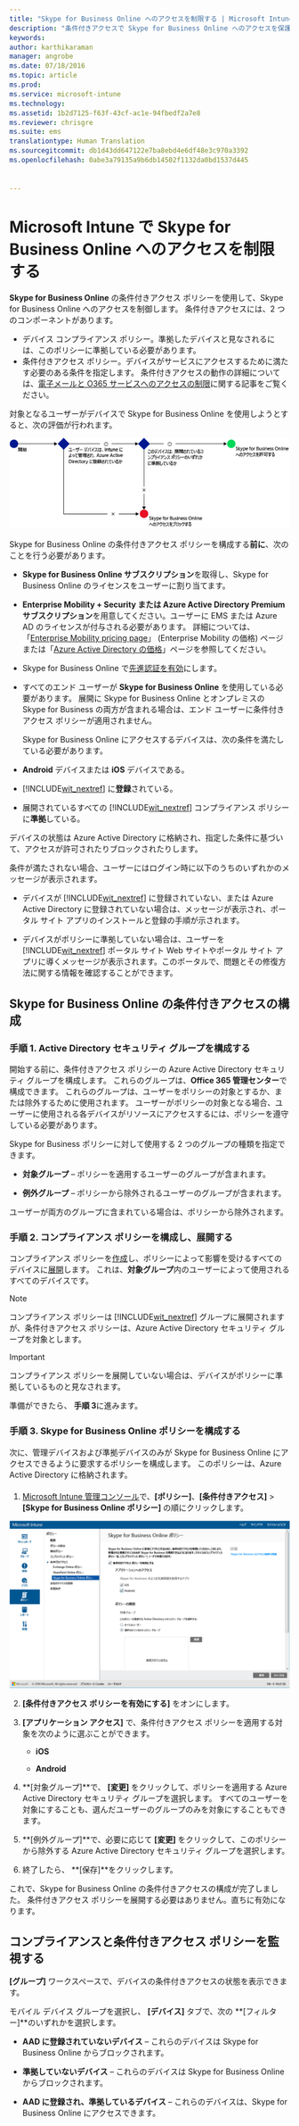 ```yaml
---
title: "Skype for Business Online へのアクセスを制限する | Microsoft Intune"
description: "条件付きアクセスで Skype for Business Online へのアクセスを保護および制御します。"
keywords: 
author: karthikaraman
manager: angrobe
ms.date: 07/18/2016
ms.topic: article
ms.prod: 
ms.service: microsoft-intune
ms.technology: 
ms.assetid: 1b2d7125-f63f-43cf-ac1e-94fbedf2a7e8
ms.reviewer: chrisgre
ms.suite: ems
translationtype: Human Translation
ms.sourcegitcommit: db1d43dd647122e7ba8ebd4e6df48e3c970a3392
ms.openlocfilehash: 0abe3a79135a9b6db14502f1132da0bd1537d445


---
```


# Microsoft Intune で Skype for Business Online へのアクセスを制限する
**Skype for Business Online** の条件付きアクセス ポリシーを使用して、Skype for Business Online へのアクセスを制御します。
条件付きアクセスには、2 つのコンポーネントがあります。
- デバイス コンプライアンス ポリシー。準拠したデバイスと見なされるには、このポリシーに準拠している必要があります。
- 条件付きアクセス ポリシー。デバイスがサービスにアクセスするために満たす必要のある条件を指定します。
条件付きアクセスの動作の詳細については、[電子メールと O365 サービスへのアクセスの制限](restrict-access-to-email-and-o365-services-with-microsoft-intune.md)に関する記事をご覧ください。

対象となるユーザーがデバイスで Skype for Business Online を使用しようとすると、次の評価が行われます。

![デバイスに Skype for Business Online へのアクセスを許可するかブロックするかを判断する決定ポイントを示す図](../media/ConditionalAccess_SkypeforBusiness.png)

Skype for Business Online の条件付きアクセス ポリシーを構成する**前に**、次のことを行う必要があります。
- **Skype for Business Online サブスクリプション**を取得し、Skype for Business Online のライセンスをユーザーに割り当てます。
- **Enterprise Mobility + Security または Azure Active Directory Premium サブスクリプション**を用意してください。ユーザーに EMS または Azure AD のライセンスが付与される必要があります。 詳細については、「[Enterprise Mobility pricing page](https://www.microsoft.com/en-us/cloud-platform/enterprise-mobility-pricing)」 (Enterprise Mobility の価格) ページまたは「[Azure Active Directory の価格](https://azure.microsoft.com/en-us/pricing/details/active-directory/)」ページを参照してください。 

-   Skype for Business Online で[先進認証を有効](https://docs.microsoft.com/en-us/intune/deploy-use/restrict-access-to-skype-for-business-online-with-microsoft-intune)にします。
-  すべてのエンド ユーザーが **Skype for Business Online** を使用している必要があります。 展開に Skype for Business Online とオンプレミスの Skype for Business の両方が含まれる場合は、エンド ユーザーに条件付きアクセス ポリシーが適用されません。

    Skype for Business Online にアクセスするデバイスは、次の条件を満たしている必要があります。

-   **Android** デバイスまたは **iOS** デバイスである。

-   [!INCLUDE[wit_nextref](../includes/wit_nextref_md.md)] に**登録**されている。

-   展開されているすべての [!INCLUDE[wit_nextref](../includes/wit_nextref_md.md)] コンプライアンス ポリシーに**準拠**している。


デバイスの状態は Azure Active Directory に格納され、指定した条件に基づいて、アクセスが許可されたりブロックされたりします。

条件が満たされない場合、ユーザーにはログイン時に以下のうちのいずれかのメッセージが表示されます。

-   デバイスが [!INCLUDE[wit_nextref](../includes/wit_nextref_md.md)] に登録されていない、または Azure Active Directory に登録されていない場合は、メッセージが表示され、ポータル サイト アプリのインストールと登録の手順が示されます。

-   デバイスがポリシーに準拠していない場合は、ユーザーを [!INCLUDE[wit_nextref](../includes/wit_nextref_md.md)] ポータル サイト Web サイトやポータル サイト アプリに導くメッセージが表示されます。このポータルで、問題とその修復方法に関する情報を確認することができます。

## Skype for Business Online の条件付きアクセスの構成

### 手順 1. Active Directory セキュリティ グループを構成する
開始する前に、条件付きアクセス ポリシーの Azure Active Directory セキュリティ グループを構成します。 これらのグループは、**Office 365 管理センター**で構成できます。 これらのグループは、ユーザーをポリシーの対象とするか、または除外するために使用されます。 ユーザーがポリシーの対象となる場合、ユーザーに使用される各デバイスがリソースにアクセスするには、ポリシーを遵守している必要があります。

Skype for Business ポリシーに対して使用する 2 つのグループの種類を指定できます。

-   **対象グループ** – ポリシーを適用するユーザーのグループが含まれます。

-   **例外グループ** – ポリシーから除外されるユーザーのグループが含まれます。

ユーザーが両方のグループに含まれている場合は、ポリシーから除外されます。

### 手順 2. コンプライアンス ポリシーを構成し、展開する
コンプライアンス ポリシーを[作成](create-a-device-compliance-policy-in-microsoft-intune.md)し、ポリシーによって影響を受けるすべてのデバイスに[展開](deploy-and-monitor-a-device-compliance-policy-in-microsoft-intune.md)します。 これは、**対象グループ**内のユーザーによって使用されるすべてのデバイスです。

> [!NOTE]
> コンプライアンス ポリシーは [!INCLUDE[wit_nextref](../includes/wit_nextref_md.md)] グループに展開されますが、条件付きアクセス ポリシーは、Azure Active Directory セキュリティ グループを対象とします。


> [!IMPORTANT]
> コンプライアンス ポリシーを展開していない場合は、デバイスがポリシーに準拠しているものと見なされます。

準備ができたら、 **手順 3**に進みます。

### 手順 3. Skype for Business Online ポリシーを構成する
次に、管理デバイスおよび準拠デバイスのみが Skype for Business Online にアクセスできるように要求するポリシーを構成します。 このポリシーは、Azure Active Directory に格納されます。

####
1.  [Microsoft Intune 管理コンソール](https://manage.microsoft.com)で、**[ポリシー]**、**[条件付きアクセス]** > **[Skype for Business Online ポリシー]** の順にクリックします。

![Skype for Business Online の条件付きアクセス ポリシー ページのスクリーンショット](./media/conditional_access_SFBPolicy.png)

2.  **[条件付きアクセス ポリシーを有効にする]** をオンにします。

3.  **[アプリケーション アクセス]** で、条件付きアクセス ポリシーを適用する対象を次のように選ぶことができます。

    -   **iOS**

    -   **Android**

4.   **[対象グループ]**で、 **[変更]** をクリックして、ポリシーを適用する Azure Active Directory セキュリティ グループを選択します。 すべてのユーザーを対象にすることも、選んだユーザーのグループのみを対象にすることもできます。

5.   **[例外グループ]**で、必要に応じて **[変更]** をクリックして、このポリシーから除外する Azure Active Directory セキュリティ グループを選択します。

6.  終了したら、 **[保存]**をクリックします。

これで、Skype for Business Online の条件付きアクセスの構成が完了しました。 条件付きアクセス ポリシーを展開する必要はありません。直ちに有効になります。


## コンプライアンスと条件付きアクセス ポリシーを監視する
 **[グループ]** ワークスペースで、デバイスの条件付きアクセスの状態を表示できます。

モバイル デバイス グループを選択し、 **[デバイス]** タブで、次の **[フィルター]**のいずれかを選択します。

* **AAD に登録されていないデバイス** – これらのデバイスは Skype for Business Online からブロックされます。

* **準拠していないデバイス** – これらのデバイスは Skype for Business Online からブロックされます。

* **AAD に登録され、準拠しているデバイス** – これらのデバイスは、Skype for Business Online にアクセスできます。



<!--HONumber=Oct16_HO1-->


